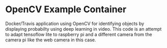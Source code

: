 # OpenCV Example Container

Docker/Travis application using OpenCV for identifying objects by displaying probabilty using deep learning in video.
This code is an attempt to adapt tensoflow lite to raspberry pi and a different camera from the camera pi like the web camera in this case. 


